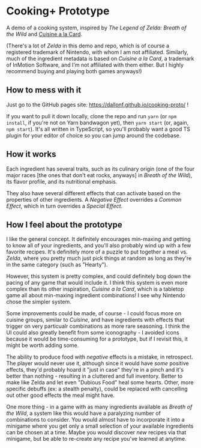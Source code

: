 # Cooking+ Prototype

A demo of a cooking system, inspired by _The Legend of Zelda: Breath of the Wild_ and [Cuisine a la Card](https://boardgamegeek.com/boardgame/175541/cuisine-la-card).

(There's a lot of _Zelda_ in this demo and repo, which is of course a registered trademark of Nintendo, with whom I am not affiliated. Similarly, much of the ingredient metadata is based on _Cuisine a la Card_, a trademark of InMotion Software, and I'm not affiliated with them either. But I highly recommend buying and playing both games anyways!)

## How to mess with it

Just go to the GitHub pages site: https://dallonf.github.io/cooking-proto/ !

If you want to pull it down locally, clone the repo and run `yarn` (or `npm install`, if you're not on Yarn bandwagon yet), then `yarn start` (or, again, `npm start`). It's all written in TypeScript, so you'll probably want a good TS plugin for your editor of choice so you can jump around the codebase.

## How it works

Each ingredient has several traits, such as its culinary origin (one of the four major races [the ones that don't eat rocks, anyways] in _Breath of the Wild_), its flavor profile, and its nutritional emphasis.

They also have several different effects that can activate based on the properties of other ingredients. A _Negative Effect_ overrides a _Common Effect_, which in turn overrides a _Special Effect_.

## How I feel about the prototype

I like the general concept. It definitely encourages min-maxing and getting to know all of your ingredients, and you'll also probably wind up with a few favorite recipes. It's definitely more of a puzzle to put together a meal vs. _Zelda_, where you pretty much just pick things at random as long as they're in the same category (such as "Hearty").

However, this system is pretty complex, and could definitely bog down the pacing of any game that would include it. I think this system is even more complex than its other inspiration, _Cuisine a la Card_, which is a tabletop game all about min-maxing ingredient combinations! I see why Nintendo chose the simpler system.

Some improvements could be made, of course - I could focus more on cuisine groups, similar to _Cuisine_, and have ingredients with effects that trigger on very particualr combinations as more rare seasoning. I think the UI could also greatly benefit from some iconography - I avoided icons because it would be time-consuming for a prototype, but if I revisit this, it might be worth adding some.

The ability to produce food with _negative_ effects is a mistake, in retrospect. The player would never use it, although since it would have _some_ positive effects, they'd probably hoard it "just in case" they're in a pinch and it's better than nothing - resulting in a cluttered and full inventory. Better to make like Zelda and let even "Dubious Food" heal some hearts. Other, more specific debuffs (ex: a stealth penalty), could be replaced with cancelling out other good effects the meal might have.

One more thing - in a game with as many ingredients available as _Breath of the Wild_, a system like this would have a paralyzing number of combinations to consider. You would almost have to incorporate it into a minigame where you get only a small selection of your available ingredients can be chosen at a time. Maybe you would discover _new_ recipes via that minigame, but be able to re-create any recipe you've learned at anytime.